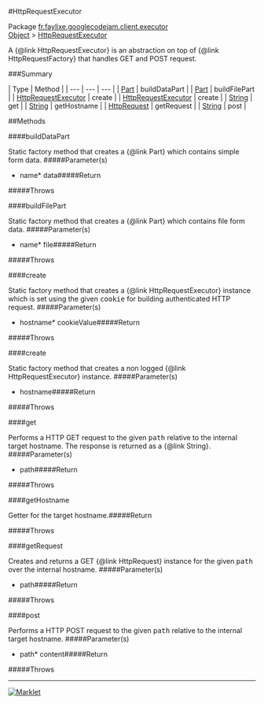 #HttpRequestExecutor

Package [fr.faylixe.googlecodejam.client.executor](README.md)<br>
[Object](../../../../java/langObject.md) > [HttpRequestExecutor](HttpRequestExecutor.md)

<p>A {@link HttpRequestExecutor} is an abstraction
 on top of {@link HttpRequestFactory} that handles
 GET and POST request.</p>

###Summary


| Type | Method |
| --- | --- | --- |
| [Part](../../../../com/google/api/client/httpPart.md) | buildDataPart |
| [Part](../../../../com/google/api/client/httpPart.md) | buildFilePart |
| [HttpRequestExecutor](HttpRequestExecutor.md) | create |
| [HttpRequestExecutor](HttpRequestExecutor.md) | create |
| [String](../../../../java/langString.md) | get |
| [String](../../../../java/langString.md) | getHostname |
| [HttpRequest](../../../../com/google/api/client/httpHttpRequest.md) | getRequest |
| [String](../../../../java/langString.md) | post |

##Methods

####buildDataPart


Static factory method that creates a {@link Part} which contains
 simple form data.
#####Parameter(s)


* name* data#####Return


#####Throws


####buildFilePart


Static factory method that creates a {@link Part} which contains
 file form data.
#####Parameter(s)


* name* file#####Return


#####Throws


####create


Static factory method that creates a {@link HttpRequestExecutor} instance
 which is set using the given <tt>cookie</tt> for building authenticated
 HTTP request.
#####Parameter(s)


* hostname* cookieValue#####Return


#####Throws


####create


Static factory method that creates a non logged
 {@link HttpRequestExecutor} instance.
#####Parameter(s)


* hostname#####Return


#####Throws


####get


Performs a HTTP GET request to the given <tt>path</tt>
 relative to the internal target hostname. The response
 is returned as a {@link String}.
#####Parameter(s)


* path#####Return


#####Throws


####getHostname


Getter for the target hostname.#####Return


#####Throws


####getRequest


Creates and returns a GET {@link HttpRequest} instance
 for the given <tt>path</tt> over the internal hostname.
#####Parameter(s)


* path#####Return


#####Throws


####post


Performs a HTTP POST request to the given <tt>path</tt>
 relative to the internal target hostname.
#####Parameter(s)


* path* content#####Return


#####Throws


---
[![Marklet](https://img.shields.io/badge/Generated%20by-Marklet-green.svg)](https://github.com/Faylixe/marklet)